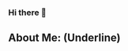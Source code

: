 ### Hi there 👋
## About Me: (Underline)


<!--
**ybrk3/ybrk3** is a ✨ _special_ ✨ repository because its `README.md` (this file) appears on your GitHub profile.

Here are some ideas to get you started:

- 🔭 I’m currently working on .Net Core & Angular
- 🌱 I’m currently learning ...
- 👯 I’m looking to collaborate on ...
- 🤔 I’m looking for help with ...
- 💬 Ask me about ...
- 📫 How to reach me: https://www.linkedin.com/in/burak-yildirim-pmp-60871545/
- 😄 Pronouns: ...
- ⚡ Fun fact: ...
-->
